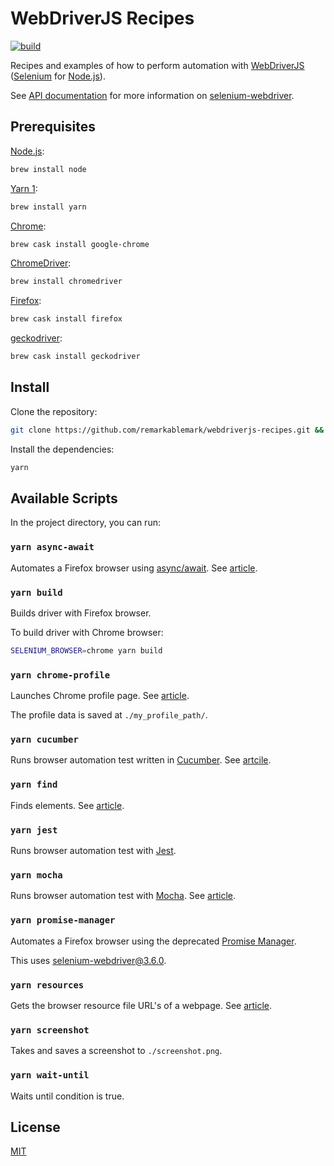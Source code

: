 # WebDriverJS Recipes

[![build](https://github.com/remarkablemark/webdriverjs-recipes/actions/workflows/build.yml/badge.svg)](https://github.com/remarkablemark/webdriverjs-recipes/actions/workflows/build.yml)

Recipes and examples of how to perform automation with [WebDriverJS](https://github.com/SeleniumHQ/selenium/wiki/WebDriverJs) ([Selenium](https://www.selenium.dev/) for [Node.js](https://nodejs.org/)).

See [API documentation](https://www.selenium.dev/selenium/docs/api/javascript/index.html) for more information on [selenium-webdriver](https://www.npmjs.com/package/selenium-webdriver).

## Prerequisites

[Node.js](https://nodejs.org/en/download/):

```sh
brew install node
```

[Yarn 1](https://classic.yarnpkg.com/en/docs/install/#mac-stable):

```sh
brew install yarn
```

[Chrome](https://www.google.com/chrome/):

```sh
brew cask install google-chrome
```

[ChromeDriver](https://chromedriver.chromium.org/downloads):

```sh
brew install chromedriver
```

[Firefox](https://www.mozilla.org/en-US/firefox/new/):

```sh
brew cask install firefox
```

[geckodriver](https://github.com/mozilla/geckodriver/releases):

```sh
brew cask install geckodriver
```

## Install

Clone the repository:

```sh
git clone https://github.com/remarkablemark/webdriverjs-recipes.git && cd webdriverjs-recipes
```

Install the dependencies:

```sh
yarn
```

## Available Scripts

In the project directory, you can run:

### `yarn async-await`

Automates a Firefox browser using [async/await](https://javascript.info/async-await). See [article](https://b.remarkabl.org/34tlEFy).

### `yarn build`

Builds driver with Firefox browser.

To build driver with Chrome browser:

```sh
SELENIUM_BROWSER=chrome yarn build
```

### `yarn chrome-profile`

Launches Chrome profile page. See [article](https://b.remarkabl.org/2PcaLmy).

The profile data is saved at `./my_profile_path/`.

### `yarn cucumber`

Runs browser automation test written in [Cucumber](https://github.com/cucumber/cucumber-js). See [artcile](https://b.remarkabl.org/34pXj3b).

### `yarn find`

Finds elements. See [article](https://b.remarkabl.org/3dcXiCT).

### `yarn jest`

Runs browser automation test with [Jest](https://jestjs.io/).

### `yarn mocha`

Runs browser automation test with [Mocha](https://mochajs.org/). See [article](https://b.remarkabl.org/2bbW9M2).

### `yarn promise-manager`

Automates a Firefox browser using the deprecated [Promise Manager](https://github.com/SeleniumHQ/selenium/wiki/WebDriverJs).

This uses [selenium-webdriver@3.6.0](https://www.npmjs.com/package/selenium-webdriver/v/3.6.0).

### `yarn resources`

Gets the browser resource file URL's of a webpage. See [article](https://b.remarkabl.org/39OCH7f).

### `yarn screenshot`

Takes and saves a screenshot to `./screenshot.png`.

### `yarn wait-until`

Waits until condition is true.

## License

[MIT](LICENSE)
